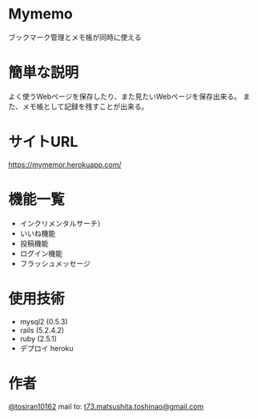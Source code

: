 # Mymemo
ブックマーク管理とメモ帳が同時に使える

# 簡単な説明

よく使うWebページを保存したり、また見たいWebページを保存出来る。
また、メモ帳として記録を残すことが出来る。

# サイトURL
https://mymemor.herokuapp.com/

# 機能一覧

- インクリメンタルサーチ）
- いいね機能
- 投稿機能
- ログイン機能
- フラッシュメッセージ

# 使用技術
- mysql2 (0.5.3)
- rails (5.2.4.2)
- ruby (2.5.1)
- デプロイ heroku

# 作者

[@tosiran10162](https://twitter.com/tosiran10162)
mail to: t73.matsushita.toshinao@gmail.com
